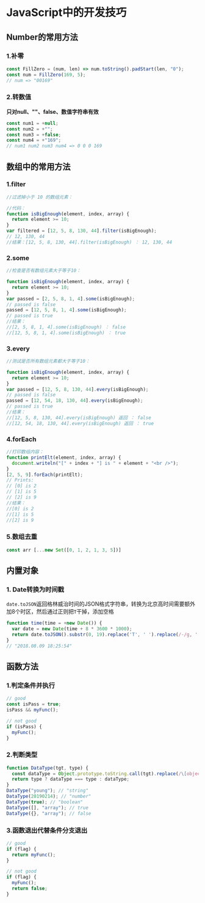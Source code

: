 # JavaScript中的开发技巧

## Number的常用方法

### 1.补零
```js
const FillZero = (num, len) => num.toString().padStart(len, "0");
const num = FillZero(169, 5);
// num => "00169"
```

### 2.转数值
**只对null、""、false、数值字符串有效**
```js
const num1 = +null;
const num2 = +"";
const num3 = +false;
const num4 = +"169";
// num1 num2 num3 num4 => 0 0 0 169
```

## 数组中的常用方法

### 1.filter

```js
//过滤掉小于 10 的数组元素：

//代码：
function isBigEnough(element, index, array) {
  return element >= 10;
}
var filtered = [12, 5, 8, 130, 44].filter(isBigEnough);
// 12, 130, 44
//结果：[12, 5, 8, 130, 44].filter(isBigEnough) ： 12, 130, 44
```

### 2.some

```js
//检查是否有数组元素大于等于10：

function isBigEnough(element, index, array) {
  return element >= 10;
}
var passed = [2, 5, 8, 1, 4].some(isBigEnough);
// passed is false
passed = [12, 5, 8, 1, 4].some(isBigEnough);
// passed is true
//结果：
//[2, 5, 8, 1, 4].some(isBigEnough) ： false
//[12, 5, 8, 1, 4].some(isBigEnough) ： true
```

### 3.every

```js
//测试是否所有数组元素都大于等于10：

function isBigEnough(element, index, array) {
  return element >= 10;
}
var passed = [12, 5, 8, 130, 44].every(isBigEnough);
// passed is false
passed = [12, 54, 18, 130, 44].every(isBigEnough);
// passed is true
//结果：
//[12, 5, 8, 130, 44].every(isBigEnough) 返回 ： false
//[12, 54, 18, 130, 44].every(isBigEnough) 返回 ： true
```

### 4.forEach

```js
//打印数组内容：
function printElt(element, index, array) {
  document.writeln("[" + index + "] is " + element + "<br />");
}
[2, 5, 9].forEach(printElt);
// Prints:
// [0] is 2
// [1] is 5
// [2] is 9
//结果：
//[0] is 2
//[1] is 5
//[2] is 9
```

### 5.数组去重
```js
const arr [...new Set([0, 1, 2, 1, 3, 5])]
```

## 内置对象

### 1. Date转换为时间戳
`date.toJSON`返回格林威治时间的JSON格式字符串，转换为北京高时间需要额外加8个时区，然后通过正则把`T`干掉，添加空格
```js
function time(time = +new Date()) {
  var date = new Date(time + 8 * 3600 * 1000);
  return date.toJSON().substr(0, 19).replace('T', ' ').replace(/-/g, '.');
}
// "2018.08.09 18:25:54"
```

## 函数方法

### 1.判定条件并执行
```js
// good
const isPass = true;
isPass && myFunc();

// not good
if (isPass) {
  myFunc();
}
```

### 2.判断类型
```js
function DataType(tgt, type) {
  const dataType = Object.prototype.toString.call(tgt).replace(/\[object /g, "").replace(/\]/g, "").toLowerCase();
  return type ? dataType === type : dataType;
}
DataType("young"); // "string"
DataType(20190214); // "number"
DataType(true); // "boolean"
DataType([], "array"); // true
DataType({}, "array"); // false
```

### 3.函数退出代替条件分支退出
```js
// good
if (flag) {
  return myFunc();
}

// not good
if (flag) {
  myFunc();
  return false;
}
```